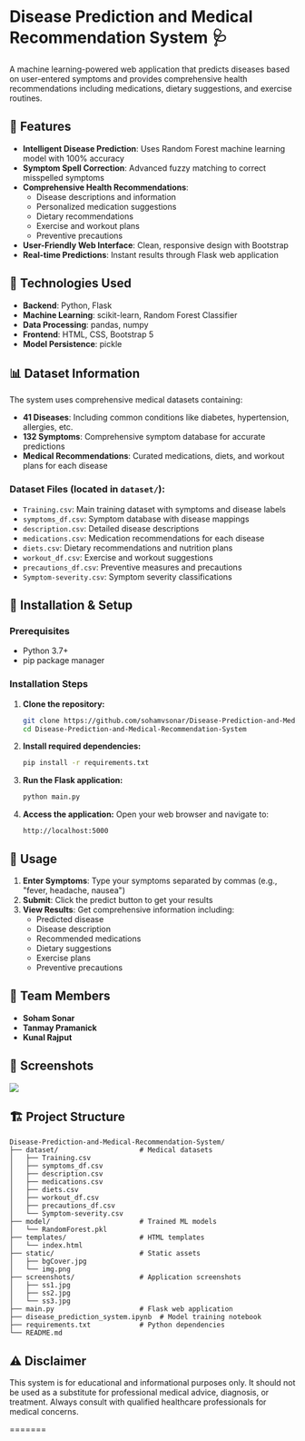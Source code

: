 # Disease Prediction and Medical Recommendation System 🩺

A machine learning-powered web application that predicts diseases based on user-entered symptoms and provides comprehensive health recommendations including medications, dietary suggestions, and exercise routines.

## 🎯 Features

- **Intelligent Disease Prediction**: Uses Random Forest machine learning model with 100% accuracy
- **Symptom Spell Correction**: Advanced fuzzy matching to correct misspelled symptoms
- **Comprehensive Health Recommendations**: 
  - Disease descriptions and information
  - Personalized medication suggestions
  - Dietary recommendations
  - Exercise and workout plans
  - Preventive precautions
- **User-Friendly Web Interface**: Clean, responsive design with Bootstrap
- **Real-time Predictions**: Instant results through Flask web application

## 🚀 Technologies Used

- **Backend**: Python, Flask
- **Machine Learning**: scikit-learn, Random Forest Classifier
- **Data Processing**: pandas, numpy
- **Frontend**: HTML, CSS, Bootstrap 5
- **Model Persistence**: pickle

## 📊 Dataset Information

The system uses comprehensive medical datasets containing:
- **41 Diseases**: Including common conditions like diabetes, hypertension, allergies, etc.
- **132 Symptoms**: Comprehensive symptom database for accurate predictions
- **Medical Recommendations**: Curated medications, diets, and workout plans for each disease

### Dataset Files (located in `dataset/`):
- `Training.csv`: Main training dataset with symptoms and disease labels
- `symptoms_df.csv`: Symptom database with disease mappings
- `description.csv`: Detailed disease descriptions
- `medications.csv`: Medication recommendations for each disease
- `diets.csv`: Dietary recommendations and nutrition plans
- `workout_df.csv`: Exercise and workout suggestions
- `precautions_df.csv`: Preventive measures and precautions
- `Symptom-severity.csv`: Symptom severity classifications

## 🔧 Installation & Setup

### Prerequisites
- Python 3.7+
- pip package manager

### Installation Steps

1. **Clone the repository:**
   ```bash
   git clone https://github.com/sohamvsonar/Disease-Prediction-and-Medical-Recommendation-System.git
   cd Disease-Prediction-and-Medical-Recommendation-System
   ```

2. **Install required dependencies:**
   ```bash
   pip install -r requirements.txt
   ```

3. **Run the Flask application:**
   ```bash
   python main.py
   ```

4. **Access the application:**
   Open your web browser and navigate to:
   ```
   http://localhost:5000
   ```

## 📱 Usage

1. **Enter Symptoms**: Type your symptoms separated by commas (e.g., "fever, headache, nausea")
2. **Submit**: Click the predict button to get your results
3. **View Results**: Get comprehensive information including:
   - Predicted disease
   - Disease description
   - Recommended medications
   - Dietary suggestions
   - Exercise plans
   - Preventive precautions

## 👥 Team Members

- **Soham Sonar**
- **Tanmay Pramanick**  
- **Kunal Rajput**

## 📸 Screenshots

 ![](https://github.com/sohamvsonar/Disease-Prediction-and-Medical-Recommendation-System/blob/main/screenshots/ss2.jpg)

## 🏗️ Project Structure

```
Disease-Prediction-and-Medical-Recommendation-System/
├── dataset/                    # Medical datasets
│   ├── Training.csv
│   ├── symptoms_df.csv
│   ├── description.csv
│   ├── medications.csv
│   ├── diets.csv
│   ├── workout_df.csv
│   ├── precautions_df.csv
│   └── Symptom-severity.csv
├── model/                      # Trained ML models
│   └── RandomForest.pkl
├── templates/                  # HTML templates
│   └── index.html
├── static/                     # Static assets
│   ├── bgCover.jpg
│   └── img.png
├── screenshots/                # Application screenshots
│   ├── ss1.jpg
│   ├── ss2.jpg
│   └── ss3.jpg
├── main.py                     # Flask web application
├── disease_prediction_system.ipynb  # Model training notebook
├── requirements.txt            # Python dependencies
└── README.md
```


## ⚠️ Disclaimer

This system is for educational and informational purposes only. It should not be used as a substitute for professional medical advice, diagnosis, or treatment. Always consult with qualified healthcare professionals for medical concerns.

=======
